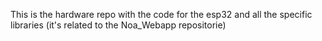 This is the hardware repo with the code for the esp32 and all the specific libraries (it's related to the Noa_Webapp repositorie)
